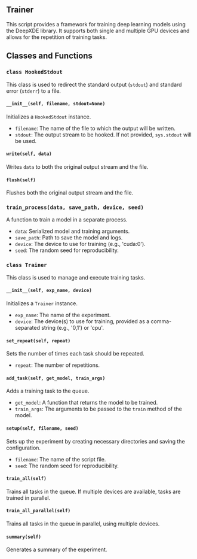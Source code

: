 ## Trainer

This script provides a framework for training deep learning models using the DeepXDE library. It supports both single and multiple GPU devices and allows for the repetition of training tasks.

## Classes and Functions

### `class HookedStdout`

This class is used to redirect the standard output (`stdout`) and standard error (`stderr`) to a file.

#### `__init__(self, filename, stdout=None)`

Initializes a `HookedStdout` instance.

- `filename`: The name of the file to which the output will be written.
- `stdout`: The output stream to be hooked. If not provided, `sys.stdout` will be used.

#### `write(self, data)`

Writes `data` to both the original output stream and the file.

#### `flush(self)`

Flushes both the original output stream and the file.

### `train_process(data, save_path, device, seed)`

A function to train a model in a separate process.

- `data`: Serialized model and training arguments.
- `save_path`: Path to save the model and logs.
- `device`: The device to use for training (e.g., 'cuda:0').
- `seed`: The random seed for reproducibility.

### `class Trainer`

This class is used to manage and execute training tasks.

#### `__init__(self, exp_name, device)`

Initializes a `Trainer` instance.

- `exp_name`: The name of the experiment.
- `device`: The device(s) to use for training, provided as a comma-separated string (e.g., '0,1') or 'cpu'.

#### `set_repeat(self, repeat)`

Sets the number of times each task should be repeated.

- `repeat`: The number of repetitions.

#### `add_task(self, get_model, train_args)`

Adds a training task to the queue.

- `get_model`: A function that returns the model to be trained.
- `train_args`: The arguments to be passed to the `train` method of the model.

#### `setup(self, filename, seed)`

Sets up the experiment by creating necessary directories and saving the configuration.

- `filename`: The name of the script file.
- `seed`: The random seed for reproducibility.

#### `train_all(self)`

Trains all tasks in the queue. If multiple devices are available, tasks are trained in parallel.

#### `train_all_parallel(self)`

Trains all tasks in the queue in parallel, using multiple devices.

#### `summary(self)`

Generates a summary of the experiment.
